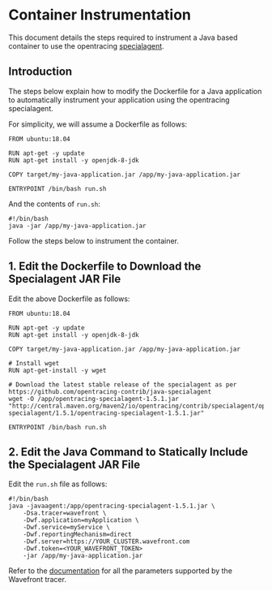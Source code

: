 # Container Instrumentation

This document details the steps required to instrument a Java based container to use the opentracing [specialagent](https://github.com/opentracing-contrib/java-specialagent).

## Introduction

The steps below explain how to modify the Dockerfile for a Java application to automatically instrument your application using the opentracing specialagent.

For simplicity, we will assume a Dockerfile as follows:
```
FROM ubuntu:18.04

RUN apt-get -y update
RUN apt-get install -y openjdk-8-jdk

COPY target/my-java-application.jar /app/my-java-application.jar

ENTRYPOINT /bin/bash run.sh
```

And the contents of `run.sh`:
```
#!/bin/bash
java -jar /app/my-java-application.jar
```

Follow the steps below to instrument the container.


## 1. Edit the Dockerfile to Download the Specialagent JAR File

Edit the above Dockerfile as follows:

```
FROM ubuntu:18.04

RUN apt-get -y update
RUN apt-get install -y openjdk-8-jdk

COPY target/my-java-application.jar /app/my-java-application.jar

# Install wget
RUN apt-get-install -y wget

# Download the latest stable release of the specialagent as per https://github.com/opentracing-contrib/java-specialagent
wget -O /app/opentracing-specialagent-1.5.1.jar "http://central.maven.org/maven2/io/opentracing/contrib/specialagent/opentracing-specialagent/1.5.1/opentracing-specialagent-1.5.1.jar"

ENTRYPOINT /bin/bash run.sh
```

## 2. Edit the Java Command to Statically Include the Specialagent JAR File
Edit the `run.sh` file as follows:

```
#!/bin/bash
java -javaagent:/app/opentracing-specialagent-1.5.1.jar \
    -Dsa.tracer=wavefront \
    -Dwf.application=myApplication \
    -Dwf.service=myService \
    -Dwf.reportingMechanism=direct
    -Dwf.server=https://YOUR_CLUSTER.wavefront.com
    -Dwf.token=<YOUR_WAVEFRONT_TOKEN>
    -jar /app/my-java-application.jar
```
Refer to the [documentation](https://github.com/wavefrontHQ/wavefront-opentracing-bundle-java#parameters) for all the parameters supported by the Wavefront tracer.
